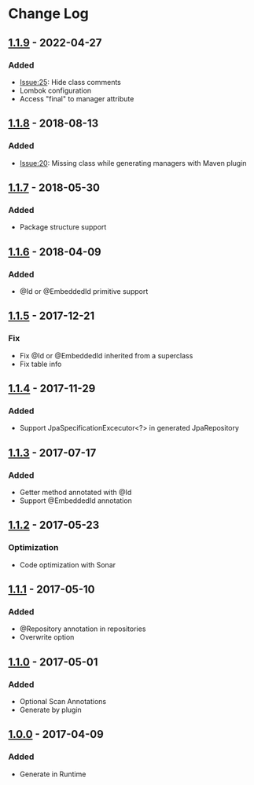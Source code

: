 # Change Log

## [1.1.9] - 2022-04-27
### Added
- [Issue:25]: Hide class comments
- Lombok configuration
- Access "final" to manager attribute

## [1.1.8] - 2018-08-13
### Added
- [Issue:20]: Missing class while generating managers with Maven plugin

## [1.1.7] - 2018-05-30
### Added
- Package structure support

## [1.1.6] - 2018-04-09
### Added
- @Id or @EmbeddedId primitive support

## [1.1.5] - 2017-12-21
### Fix
- Fix @Id or @EmbeddedId inherited from a superclass
- Fix table info

## [1.1.4] - 2017-11-29
### Added
- Support JpaSpecificationExcecutor<?> in generated JpaRepository

## [1.1.3] - 2017-07-17
### Added
- Getter method annotated with @Id
- Support @EmbeddedId annotation

## [1.1.2] - 2017-05-23
### Optimization
- Code optimization with Sonar

## [1.1.1] - 2017-05-10
### Added
- @Repository annotation in repositories
- Overwrite option

## [1.1.0] - 2017-05-01
### Added
- Optional Scan Annotations 
- Generate by plugin

## [1.0.0] - 2017-04-09
### Added
- Generate in Runtime

[1.1.9]: https://github.com/cmeza20/spring-data-generator/compare/1.1.8...1.1.9
[1.1.8]: https://github.com/cmeza20/spring-data-generator/compare/1.1.7...1.1.8
[1.1.7]: https://github.com/cmeza20/spring-data-generator/compare/1.1.6...1.1.7
[1.1.6]: https://github.com/cmeza20/spring-data-generator/compare/1.1.5...1.1.6
[1.1.5]: https://github.com/cmeza20/spring-data-generator/compare/1.1.4...1.1.5
[1.1.4]: https://github.com/cmeza20/spring-data-generator/compare/1.1.3...1.1.4
[1.1.3]: https://github.com/cmeza20/spring-data-generator/compare/1.1.2...1.1.3
[1.1.2]: https://github.com/cmeza20/spring-data-generator/compare/1.1.1...1.1.2
[1.1.1]: https://github.com/cmeza20/spring-data-generator/compare/1.1.0...1.1.1
[1.1.0]: https://github.com/cmeza20/spring-data-generator/compare/1.0.0...1.1.0
[1.0.0]: https://github.com/cmeza20/spring-data-generator/tree/1.0.0


[Issue:20]: https://github.com/cmeza20/spring-data-generator/issues/20
[Issue:25]: https://github.com/cmeza20/spring-data-generator/issues/25